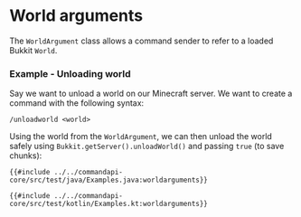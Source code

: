 # World arguments

The `WorldArgument` class allows a command sender to refer to a loaded Bukkit `World`.

<div class="example">

### Example - Unloading world

Say we want to unload a world on our Minecraft server. We want to create a command with the following syntax:

```mccmd
/unloadworld <world>
```

Using the world from the `WorldArgument`, we can then unload the world safely using `Bukkit.getServer().unloadWorld()` and passing `true` (to save chunks):

<div class="multi-pre">

```java,Java
{{#include ../../commandapi-core/src/test/java/Examples.java:worldarguments}}
```

```kotlin,Kotlin
{{#include ../../commandapi-core/src/test/kotlin/Examples.kt:worldarguments}}
```

</div>

</div>
